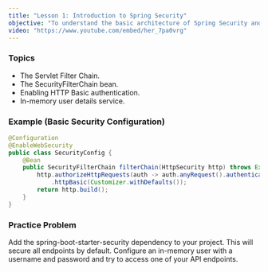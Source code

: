 ```yaml
---
title: "Lesson 1: Introduction to Spring Security"
objective: "To understand the basic architecture of Spring Security and enable basic authentication."
video: "https://www.youtube.com/embed/her_7pa0vrg"
---
```


### Topics

- The Servlet Filter Chain.
- The SecurityFilterChain bean.
- Enabling HTTP Basic authentication.
- In-memory user details service.

### Example (Basic Security Configuration)

```java
@Configuration
@EnableWebSecurity
public class SecurityConfig {
    @Bean
    public SecurityFilterChain filterChain(HttpSecurity http) throws Exception {
        http.authorizeHttpRequests(auth -> auth.anyRequest().authenticated())
            .httpBasic(Customizer.withDefaults());
        return http.build();
    }
}
```

### Practice Problem

Add the spring-boot-starter-security dependency to your project. This will secure all endpoints by default. Configure an in-memory user with a username and password and try to access one of your API endpoints.
